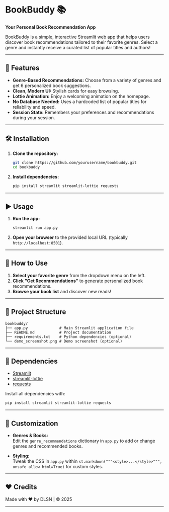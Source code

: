 # BookBuddy 📚

**Your Personal Book Recommendation App**

BookBuddy is a simple, interactive Streamlit web app that helps users discover book recommendations tailored to their favorite genres. Select a genre and instantly receive a curated list of popular titles and authors!

---

## 🚀 Features

- **Genre-Based Recommendations:** Choose from a variety of genres and get 6 personalized book suggestions.
- **Clean, Modern UI:** Stylish cards for easy browsing.
- **Lottie Animation:** Enjoy a welcoming animation on the homepage.
- **No Database Needed:** Uses a hardcoded list of popular titles for reliability and speed.
- **Session State:** Remembers your preferences and recommendations during your session.

---

## 🛠️ Installation

1. **Clone the repository:**
    ```bash
    git clone https://github.com/yourusername/bookbuddy.git
    cd bookbuddy
    ```

2. **Install dependencies:**
    ```bash
    pip install streamlit streamlit-lottie requests
    ```

---

## ▶️ Usage

1. **Run the app:**
    ```bash
    streamlit run app.py
    ```

2. **Open your browser** to the provided local URL (typically `http://localhost:8501`).

---

## 📒 How to Use

1. **Select your favorite genre** from the dropdown menu on the left.
2. **Click "Get Recommendations"** to generate personalized book recommendations.
3. **Browse your book list** and discover new reads!

---

## 📂 Project Structure

```
bookbuddy/
├── app.py              # Main Streamlit application file
├── README.md           # Project documentation
├── requirements.txt    # Python dependencies (optional)
└── demo_screenshot.png # Demo screenshot (optional)
```

---

## 🔗 Dependencies

- [Streamlit](https://streamlit.io/)  
- [streamlit-lottie](https://github.com/andfanilo/streamlit-lottie)  
- [requests](https://pypi.org/project/requests/)

Install all dependencies with:
```bash
pip install streamlit streamlit-lottie requests
```

---

## 📝 Customization

- **Genres & Books:**  
  Edit the `genre_recommendations` dictionary in `app.py` to add or change genres and recommended books.

- **Styling:**  
  Tweak the CSS in `app.py` within `st.markdown("""<style>...</style>""", unsafe_allow_html=True)` for custom styles.

---

## ❤️ Credits

Made with ❤️ by DLSN | © 2025

---
